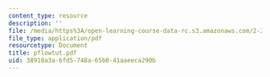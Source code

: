 ```yaml
---
content_type: resource
description: ''
file: /media/https%3A/open-learning-course-data-rc.s3.amazonaws.com/2-20-marine-hydrodynamics-13-021-spring-2005/38910a3a6fd5748a65b041aaeeca290b_pflowtut.pdf
file_type: application/pdf
resourcetype: Document
title: pflowtut.pdf
uid: 38910a3a-6fd5-748a-65b0-41aaeeca290b
---
```

